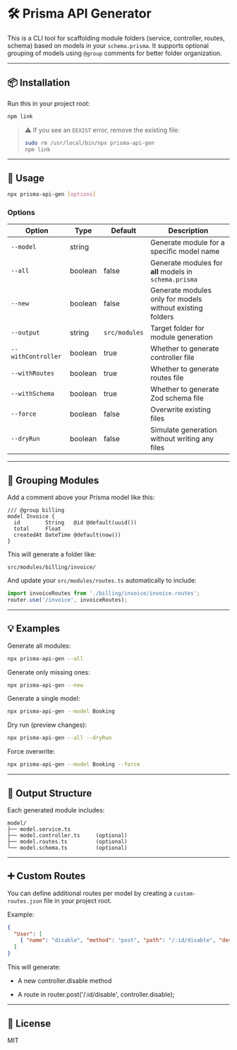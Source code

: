# 🛠 Prisma API Generator

This is a CLI tool for scaffolding module folders (service, controller, routes, schema) based on models in your `schema.prisma`. It supports optional grouping of models using `@group` comments for better folder organization.

---

## 📦 Installation

Run this in your project root:

```bash
npm link
```

> ⚠️ If you see an `EEXIST` error, remove the existing file:
>
> ```bash
> sudo rm /usr/local/bin/npx prisma-api-gen
> npm link
> ```

---

## 🚀 Usage

```bash
npx prisma-api-gen [options]
```

### Options

| Option              | Type      | Default     | Description                                                        |
|---------------------|-----------|-------------|--------------------------------------------------------------------|
| `--model`           | string    |             | Generate module for a specific model name                         |
| `--all`             | boolean   | false       | Generate modules for **all** models in `schema.prisma`            |
| `--new`             | boolean   | false       | Generate modules only for models without existing folders         |
| `--output`          | string    | `src/modules` | Target folder for module generation                              |
| `--withController`  | boolean   | true        | Whether to generate controller file                               |
| `--withRoutes`      | boolean   | true        | Whether to generate routes file                                   |
| `--withSchema`      | boolean   | true        | Whether to generate Zod schema file                               |
| `--force`           | boolean   | false       | Overwrite existing files                                          |
| `--dryRun`          | boolean   | false       | Simulate generation without writing any files                     |

---

## 🧩 Grouping Modules

Add a comment above your Prisma model like this:

```prisma
/// @group billing
model Invoice {
  id        String   @id @default(uuid())
  total     Float
  createdAt DateTime @default(now())
}
```

This will generate a folder like:

```
src/modules/billing/invoice/
```

And update your `src/modules/routes.ts` automatically to include:

```ts
import invoiceRoutes from './billing/invoice/invoice.routes';
router.use('/invoice', invoiceRoutes);
```

---

## 💡 Examples

Generate all modules:

```bash
npx prisma-api-gen --all
```

Generate only missing ones:

```bash
npx prisma-api-gen --new
```

Generate a single model:

```bash
npx prisma-api-gen --model Booking
```

Dry run (preview changes):

```bash
npx prisma-api-gen --all --dryRun
```

Force overwrite:

```bash
npx prisma-api-gen --model Booking --force
```

---

## 📁 Output Structure

Each generated module includes:

```
model/
├── model.service.ts
├── model.controller.ts     (optional)
├── model.routes.ts         (optional)
└── model.schema.ts         (optional)
```

---

## ➕ Custom Routes

You can define additional routes per model by creating a `custom-routes.json` file in your project root.

Example:

```json
{
  "User": [
    { "name": "disable", "method": "post", "path": "/:id/disable", "description": "Disable a user" }
  ]
}
```

This will generate:

* A new controller.disable method

* A route in router.post('/:id/disable', controller.disable);

---

## 📜 License

MIT
